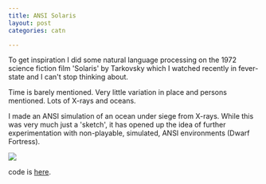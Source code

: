 ```yaml
---
title: ANSI Solaris
layout: post
categories: catn

---
```



To get inspiration I did some natural language processing on the 1972 science fiction film 'Solaris' by Tarkovsky which I watched recently in fever-state and I can't stop thinking about.

Time is barely mentioned. Very little variation in place and persons mentioned. Lots of X-rays and oceans.

I made an ANSI simulation of an ocean under siege from X-rays. While this was very much just a 'sketch', it has opened up the idea of further experimentation with non-playable, simulated, ANSI environments (Dwarf Fortress).

![](https://i.imgur.com/tIOIZY5.png)

code is [here](https://editor.p5js.org/sam_hains/sketches/SJcCyEw2m).
